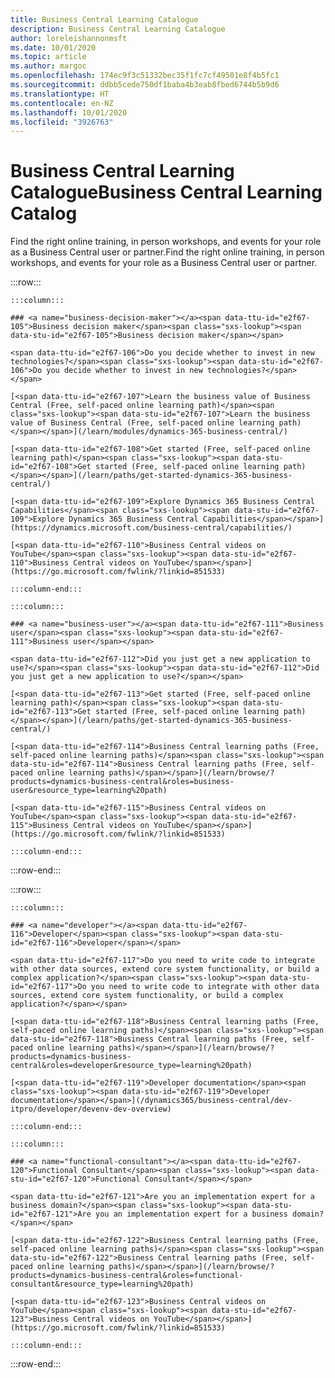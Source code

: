 ```yaml
---
title: Business Central Learning Catalogue
description: Business Central Learning Catalogue
author: loreleishannonmsft
ms.date: 10/01/2020
ms.topic: article
ms.author: margoc
ms.openlocfilehash: 174ec9f3c51332bec35f1fc7cf49501e8f4b5fc1
ms.sourcegitcommit: ddbb5cede750df1baba4b3eab8fbed6744b5b9d6
ms.translationtype: HT
ms.contentlocale: en-NZ
ms.lasthandoff: 10/01/2020
ms.locfileid: "3926763"
---
```

# <a name="business-central-learning-catalog"></a><span data-ttu-id="e2f67-103">Business Central Learning Catalogue</span><span class="sxs-lookup"><span data-stu-id="e2f67-103">Business Central Learning Catalog</span></span>

<span data-ttu-id="e2f67-104">Find the right online training, in person workshops, and events for your role as a Business Central user or partner.</span><span class="sxs-lookup"><span data-stu-id="e2f67-104">Find the right online training, in person workshops, and events for your role as a Business Central user or partner.</span></span>

:::row:::

    :::column:::

    ### <a name="business-decision-maker"></a><span data-ttu-id="e2f67-105">Business decision maker</span><span class="sxs-lookup"><span data-stu-id="e2f67-105">Business decision maker</span></span>

    <span data-ttu-id="e2f67-106">Do you decide whether to invest in new technologies?</span><span class="sxs-lookup"><span data-stu-id="e2f67-106">Do you decide whether to invest in new technologies?</span></span> 

    [<span data-ttu-id="e2f67-107">Learn the business value of Business Central (Free, self-paced online learning path)</span><span class="sxs-lookup"><span data-stu-id="e2f67-107">Learn the business value of Business Central (Free, self-paced online learning path)</span></span>](/learn/modules/dynamics-365-business-central/)

    [<span data-ttu-id="e2f67-108">Get started (Free, self-paced online learning path)</span><span class="sxs-lookup"><span data-stu-id="e2f67-108">Get started (Free, self-paced online learning path)</span></span>](/learn/paths/get-started-dynamics-365-business-central/)

    [<span data-ttu-id="e2f67-109">Explore Dynamics 365 Business Central Capabilities</span><span class="sxs-lookup"><span data-stu-id="e2f67-109">Explore Dynamics 365 Business Central Capabilities</span></span>](https://dynamics.microsoft.com/business-central/capabilities/)

    [<span data-ttu-id="e2f67-110">Business Central videos on YouTube</span><span class="sxs-lookup"><span data-stu-id="e2f67-110">Business Central videos on YouTube</span></span>](https://go.microsoft.com/fwlink/?linkid=851533)

    :::column-end:::

    :::column:::

    ### <a name="business-user"></a><span data-ttu-id="e2f67-111">Business user</span><span class="sxs-lookup"><span data-stu-id="e2f67-111">Business user</span></span>

    <span data-ttu-id="e2f67-112">Did you just get a new application to use?</span><span class="sxs-lookup"><span data-stu-id="e2f67-112">Did you just get a new application to use?</span></span> 

    [<span data-ttu-id="e2f67-113">Get started (Free, self-paced online learning path)</span><span class="sxs-lookup"><span data-stu-id="e2f67-113">Get started (Free, self-paced online learning path)</span></span>](/learn/paths/get-started-dynamics-365-business-central/)

    [<span data-ttu-id="e2f67-114">Business Central learning paths (Free, self-paced online learning paths)</span><span class="sxs-lookup"><span data-stu-id="e2f67-114">Business Central learning paths (Free, self-paced online learning paths)</span></span>](/learn/browse/?products=dynamics-business-central&roles=business-user&resource_type=learning%20path)

    [<span data-ttu-id="e2f67-115">Business Central videos on YouTube</span><span class="sxs-lookup"><span data-stu-id="e2f67-115">Business Central videos on YouTube</span></span>](https://go.microsoft.com/fwlink/?linkid=851533)

    :::column-end:::

:::row-end:::

:::row:::

    :::column:::

    ### <a name="developer"></a><span data-ttu-id="e2f67-116">Developer</span><span class="sxs-lookup"><span data-stu-id="e2f67-116">Developer</span></span>

    <span data-ttu-id="e2f67-117">Do you need to write code to integrate with other data sources, extend core system functionality, or build a complex application?</span><span class="sxs-lookup"><span data-stu-id="e2f67-117">Do you need to write code to integrate with other data sources, extend core system functionality, or build a complex application?</span></span>

    [<span data-ttu-id="e2f67-118">Business Central learning paths (Free, self-paced online learning paths)</span><span class="sxs-lookup"><span data-stu-id="e2f67-118">Business Central learning paths (Free, self-paced online learning paths)</span></span>](/learn/browse/?products=dynamics-business-central&roles=developer&resource_type=learning%20path)

    [<span data-ttu-id="e2f67-119">Developer documentation</span><span class="sxs-lookup"><span data-stu-id="e2f67-119">Developer documentation</span></span>](/dynamics365/business-central/dev-itpro/developer/devenv-dev-overview)

    :::column-end:::

    :::column:::

    ### <a name="functional-consultant"></a><span data-ttu-id="e2f67-120">Functional Consultant</span><span class="sxs-lookup"><span data-stu-id="e2f67-120">Functional Consultant</span></span>
    
    <span data-ttu-id="e2f67-121">Are you an implementation expert for a business domain?</span><span class="sxs-lookup"><span data-stu-id="e2f67-121">Are you an implementation expert for a business domain?</span></span> 

    [<span data-ttu-id="e2f67-122">Business Central learning paths (Free, self-paced online learning paths)</span><span class="sxs-lookup"><span data-stu-id="e2f67-122">Business Central learning paths (Free, self-paced online learning paths)</span></span>](/learn/browse/?products=dynamics-business-central&roles=functional-consultant&resource_type=learning%20path)

    [<span data-ttu-id="e2f67-123">Business Central videos on YouTube</span><span class="sxs-lookup"><span data-stu-id="e2f67-123">Business Central videos on YouTube</span></span>](https://go.microsoft.com/fwlink/?linkid=851533)

    :::column-end:::

:::row-end:::
